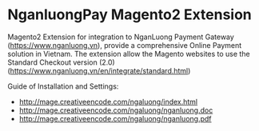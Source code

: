 # NganluongPay Magento2 Extension

Magento2 Extension for integration to NganLuong Payment Gateway (https://www.nganluong.vn), provide a comprehensive Online Payment solution in Vietnam.
The extension allow the Magento websites to use the Standard Checkout version (2.0) (https://www.nganluong.vn/en/integrate/standard.html)

Guide of Installation and Settings:
- http://mage.creativeencode.com/ngaluong/index.html
- http://mage.creativeencode.com/ngaluong/nganluong.doc
- http://mage.creativeencode.com/ngaluong/nganluong.pdf
